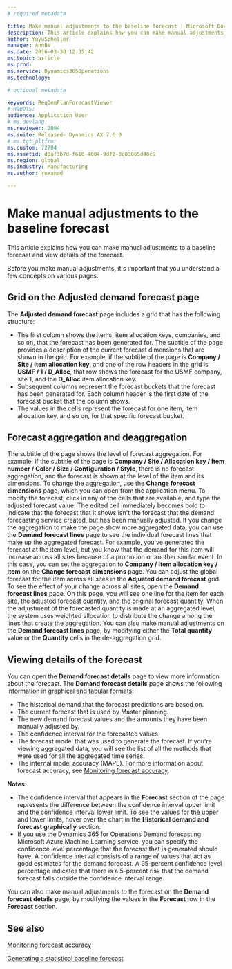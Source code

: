 ```yaml
---
# required metadata

title: Make manual adjustments to the baseline forecast | Microsoft Docs
description: This article explains how you can make manual adjustments to a baseline forecast and view details of the forecast. 
author: YuyuScheller
manager: AnnBe
ms.date: 2016-03-30 12:35:42
ms.topic: article
ms.prod: 
ms.service: Dynamics365Operations
ms.technology: 

# optional metadata

keywords: ReqDemPlanForecastViewer
# ROBOTS: 
audience: Application User
# ms.devlang: 
ms.reviewer: 2094
ms.suite: Released- Dynamics AX 7.0.0
# ms.tgt_pltfrm: 
ms.custom: 72704
ms.assetid: d0af3b7d-f610-4004-9df2-3d03065d40c9
ms.region: global
ms.industry: Manufacturing
ms.author: roxanad

---
```


# Make manual adjustments to the baseline forecast

This article explains how you can make manual adjustments to a baseline forecast and view details of the forecast. 

Before you make manual adjustments, it's important that you understand a few concepts on various pages.

## Grid on the Adjusted demand forecast page
The **Adjusted demand forecast** page includes a grid that has the following structure:

-   The first column shows the items, item allocation keys, companies, and so on, that the forecast has been generated for. The subtitle of the page provides a description of the current forecast dimensions that are shown in the grid. For example, if the subtitle of the page is **Company / Site / Item allocation key**, and one of the row headers in the grid is **USMF / 1 / D\_Alloc**, that row shows the forecast for the USMF company, site 1, and the **D\_Alloc** item allocation key.
-   Subsequent columns represent the forecast buckets that the forecast has been generated for. Each column header is the first date of the forecast bucket that the column shows.
-   The values in the cells represent the forecast for one item, item allocation key, and so on, for that specific forecast bucket.

## Forecast aggregation and deaggregation
The subtitle of the page shows the level of forecast aggregation. For example, if the subtitle of the page is **Company / Site / Allocation key / Item number / Color / Size / Configuration / Style**, there is no forecast aggregation, and the forecast is shown at the level of the item and its dimensions. To change the aggregation, use the **Change forecast dimensions** page, which you can open from the application menu. To modify the forecast, click in any of the cells that are available, and type the adjusted forecast value. The edited cell immediately becomes bold to indicate that the forecast that it shows isn't the forecast that the demand forecasting service created, but has been manually adjusted. If you change the aggregation to make the page show more aggregated data, you can use the **Demand forecast lines** page to see the individual forecast lines that make up the aggregated forecast. For example, you've generated the forecast at the item level, but you know that the demand for this item will increase across all sites because of a promotion or another similar event. In this case, you can set the aggregation to **Company / Item allocation key / Item** on the **Change forecast dimensions** page. You can adjust the global forecast for the item across all sites in the **Adjusted demand forecast** grid. To see the effect of your change across all sites, open the **Demand forecast lines** page. On this page, you will see one line for the item for each site, the adjusted forecast quantity, and the original forecast quantity. When the adjustment of the forecasted quantity is made at an aggregated level, the system uses weighted allocation to distribute the change among the lines that create the aggregation. You can also make manual adjustments on the **Demand forecast lines** page, by modifying either the **Total quantity** value or the **Quantity** cells in the de-aggregation grid.

## Viewing details of the forecast
You can open the **Demand forecast details** page to view more information about the forecast. The **Demand forecast details** page shows the following information in graphical and tabular formats:

-   The historical demand that the forecast predictions are based on.
-   The current forecast that is used by Master planning.
-   The new demand forecast values and the amounts they have been manually adjusted by.
-   The confidence interval for the forecasted values.
-   The forecast model that was used to generate the forecast. If you're viewing aggregated data, you will see the list of all the methods that were used for all the aggregated time series.
-   The internal model accuracy (MAPE). For more information about forecast accuracy, see [Monitoring forecast accuracy](https://docs.microsoft.com/en-us/dynamics365/operations/manufacturing/master-planning/monitoring-forecast-accuracy).

**Notes:**

-   The confidence interval that appears in the **Forecast** section of the page represents the difference between the confidence interval upper limit and the confidence interval lower limit. To see the values for the upper and lower limits, hover over the chart in the **Historical demand and forecast graphically** section.
-   If you use the Dynamics 365 for Operations Demand forecasting Microsoft Azure Machine Learning service, you can specify the confidence level percentage that the forecast that is generated should have. A confidence interval consists of a range of values that act as good estimates for the demand forecast. A 95-percent confidence level percentage indicates that there is a 5-percent risk that the demand forecast falls outside the confidence interval range.

You can also make manual adjustments to the forecast on the **Demand forecast details** page, by modifying the values in the **Forecast** row in the **Forecast** section.

See also
--------

[Monitoring forecast accuracy](https://docs.microsoft.com/en-us/dynamics365/operations/manufacturing/master-planning/monitoring-forecast-accuracy)

[Generating a statistical baseline forecast](https://docs.microsoft.com/en-us/dynamics365/operations/manufacturing/master-planning/generating-a-statistical-baseline-forecast)

